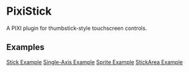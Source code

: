 # PixiStick
A PIXI plugin for thumbstick-style touchscreen controls.



## Examples
[Stick Example](http://snrogers.github.com/pixi-stick/examples/example-stick.html)
[Single-Axis Example](http://snrogers.github.com/pixi-stick/examples/example-singleAxis.html)
[Sprite Example](http://snrogers.github.com/pixi-stick/examples/example-sprite.html)
[StickArea Example](http://snrogers.github.com/pixi-stick/examples/example-stickArea.html)